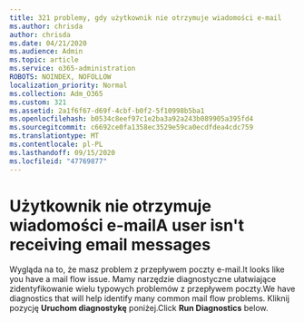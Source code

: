 ```yaml
---
title: 321 problemy, gdy użytkownik nie otrzymuje wiadomości e-mail
ms.author: chrisda
author: chrisda
ms.date: 04/21/2020
ms.audience: Admin
ms.topic: article
ms.service: o365-administration
ROBOTS: NOINDEX, NOFOLLOW
localization_priority: Normal
ms.collection: Adm_O365
ms.custom: 321
ms.assetid: 2a1f6f67-d69f-4cbf-b0f2-5f10998b5ba1
ms.openlocfilehash: b0534c8eef97c1e2ba3a92a243b089905a395fd4
ms.sourcegitcommit: c6692ce0fa1358ec3529e59ca0ecdfdea4cdc759
ms.translationtype: MT
ms.contentlocale: pl-PL
ms.lasthandoff: 09/15/2020
ms.locfileid: "47769877"
---
```

# <a name="a-user-isnt-receiving-email-messages"></a><span data-ttu-id="12837-102">Użytkownik nie otrzymuje wiadomości e-mail</span><span class="sxs-lookup"><span data-stu-id="12837-102">A user isn't receiving email messages</span></span>

<span data-ttu-id="12837-103">Wygląda na to, że masz problem z przepływem poczty e-mail.</span><span class="sxs-lookup"><span data-stu-id="12837-103">It looks like you have a mail flow issue.</span></span> <span data-ttu-id="12837-104">Mamy narzędzie diagnostyczne ułatwiające zidentyfikowanie wielu typowych problemów z przepływem poczty.</span><span class="sxs-lookup"><span data-stu-id="12837-104">We have diagnostics that will help identify many common mail flow problems.</span></span> <span data-ttu-id="12837-105">Kliknij pozycję **Uruchom diagnostykę** poniżej.</span><span class="sxs-lookup"><span data-stu-id="12837-105">Click **Run Diagnostics** below.</span></span>
 